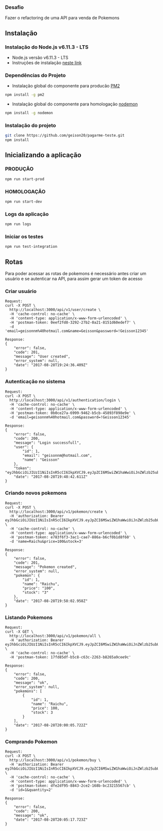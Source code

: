 ### Desafio

Fazer o refactoring de uma API para venda de Pokemons

## Instalação

### Instalação do Node.js v6.11.3 - LTS

- Node.js versão v6.11.3 - LTS
- Instruções de instalação [neste link](https://nodejs.org/en/download/package-manager)

### Dependências do Projeto

- Instalação global do componente para producão [PM2](pm2.keymetrics.io)
```bash
npm install -g pm2
```

- Instalação global do componente para homologação [nodemon](https://nodemon.io)
```bash
npm install -g nodemon
```

### Instalação do projeto

```bash
git clone https://github.com/geison20/pagarme-teste.git
npm install
```

## Inicializando a aplicação

### PRODUÇÃO

```bash
npm run start-prod
```

### HOMOLOGAÇÃO

```bash
npm run start-dev
```

### Logs da aplicação

```bash
npm run logs
```

### Iniciar os testes

```bash
npm run test-integration
```

## Rotas

Para poder acessar as rotas de pokemons é necessário antes criar um usuário e se autenticar na API, para assim gerar um token de acesso

### Criar usuário

```
Request:
curl -X POST \
  http://localhost:3000/api/v1/user/create \
  -H 'cache-control: no-cache' \
  -H 'content-type: application/x-www-form-urlencoded' \
  -H 'postman-token: 0eef2fd8-3292-27b2-0a21-8151d60edef7' \
  -d 'email=geisonnm%40hotmail.com&name=Geisson&password=!Geisson12345'

Response:
{
    "error": false,
    "code": 201,
    "message": "User created",
    "error_system": null,
    "date": "2017-08-28T19:24:36.409Z"
}
```

### Autenticação no sistema

```
Request:
curl -X POST \
  http://localhost:3000/api/v1/authentication/login \
  -H 'cache-control: no-cache' \
  -H 'content-type: application/x-www-form-urlencoded' \
  -H 'postman-token: 0b0ce27a-6999-9462-b5cb-45893f898e9e' \
  -d 'email=geisonnm%40hotmail.com&password=!Geisson12345'

Response:
{
    "error": false,
    "code": 200,
    "message": "Login successfull",
    "user": {
        "id": 1,
        "email": "geisonnm@hotmail.com",
        "name": "Geisson"
    },
    "token": "eyJhbGciOiJIUzI1NiIsInR5cCI6IkpXVCJ9.eyJpZCI6MSwiZW1haWwiOiJnZWlzb25ubUBob3RtYWlsLmNvbSIsIm5hbWUiOiJHZWlzc29uIiwiaWF0IjoxNTAzOTQ5NzIyLCJleHAiOjE1MDM5NjQxMjJ9.nCbEPR8xVXvS3emzdhrJqfsTBhdU1kmGTxW78O_UWY4",
    "date": "2017-08-28T19:48:42.611Z"
}
```

### Criando novos pokemons

```
Request:
curl -X POST \
  http://localhost:3000/api/v1/pokemon/create \
  -H 'authorization: Bearer eyJhbGciOiJIUzI1NiIsInR5cCI6IkpXVCJ9.eyJpZCI6MSwiZW1haWwiOiJnZWlzb25ubUBob3RtYWlsLmNvbSIsIm5hbWUiOiJHZWlzc29uIiwiaWF0IjoxNTAzOTQ5NzIyLCJleHAiOjE1MDM5NjQxMjJ9.nCbEPR8xVXvS3emzdhrJqfsTBhdU1kmGTxW78O_UWY4' \
  -H 'cache-control: no-cache' \
  -H 'content-type: application/x-www-form-urlencoded' \
  -H 'postman-token: e783f6f3-3ac1-cae7-886a-b6cf0b1d8f60' \
  -d 'name=Raichu&price=100&stock=3'

Response:
{
    "error": false,
    "code": 201,
    "message": "Pokemon created",
    "error_system": null,
    "pokemon": {
        "id": 1,
        "name": "Raichu",
        "price": "100",
        "stock": "3"
    },
    "date": "2017-08-28T19:58:02.958Z"
}
```

### Listando Pokemons

```
Request:
curl -X GET \
  http://localhost:3000/api/v1/pokemon/all \
  -H 'authorization: Bearer eyJhbGciOiJIUzI1NiIsInR5cCI6IkpXVCJ9.eyJpZCI6MSwiZW1haWwiOiJnZWlzb25ubUBob3RtYWlsLmNvbSIsIm5hbWUiOiJHZWlzc29uIiwiaWF0IjoxNTAzOTQ5NzIyLCJleHAiOjE1MDM5NjQxMjJ9.nCbEPR8xVXvS3emzdhrJqfsTBhdU1kmGTxW78O_UWY4' \
  -H 'cache-control: no-cache' \
  -H 'postman-token: 17fd85df-b5c8-c63c-2263-b8265a9cee9c'

Response:
{
    "error": false,
    "code": 200,
    "message": "ok",
    "error_system": null,
    "pokemons": [
        {
            "id": 1,
            "name": "Raichu",
            "price": 100,
            "stock": 3
        }
    ],
    "date": "2017-08-28T20:00:05.722Z"
}
```

### Comprando Pokemon

```
Request:
curl -X POST \
  http://localhost:3000/api/v1/pokemon/buy \
  -H 'authorization: Bearer eyJhbGciOiJIUzI1NiIsInR5cCI6IkpXVCJ9.eyJpZCI6MSwiZW1haWwiOiJnZWlzb25ubUBob3RtYWlsLmNvbSIsIm5hbWUiOiJHZWlzc29uIiwiaWF0IjoxNTAzOTQ5NzIyLCJleHAiOjE1MDM5NjQxMjJ9.nCbEPR8xVXvS3emzdhrJqfsTBhdU1kmGTxW78O_UWY4' \
  -H 'cache-control: no-cache' \
  -H 'content-type: application/x-www-form-urlencoded' \
  -H 'postman-token: dfe2df95-8843-2ce2-168b-bc23215567cb' \
  -d 'id=1&quantity=2'

Response:
{
    "error": false,
    "code": 200,
    "message": "ok",
    "date": "2017-08-28T20:05:17.723Z"
}
```
